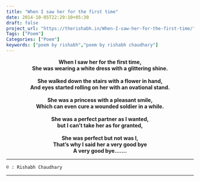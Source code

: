 ```yaml
---
title: "When I saw her for the first time"
date: 2014-10-05T22:29:10+05:30
draft: false
project_url: "https://therishabh.in/When-I-saw-her-for-the-first-time/"
Tags: ["Poem"]
Categories: ["Poem"]
keywords: ["poem by rishabh","poem by rishabh chaudhary"]
---
```


<center><b>
When I saw her for the first time,<br>
She was wearing a white dress with a glittering shine.<br><br>
She walked down the stairs with a flower in hand,<br>
And eyes started rolling on her with an ovational stand.<br><br>
She was a princess with a pleasant smile,<br>
Which can even cure a wounded soldier in a while.<br><br>
She was a perfect partner as I wanted,<br>
but I can’t take her as for granted,<br><br>
She was perfect but not was I,<br>
That’s why I said her a very good bye<br>
A very good bye.......
</b></center>

___________________________________________

```
© : Rishabh Chaudhary
```

___________________________________________
